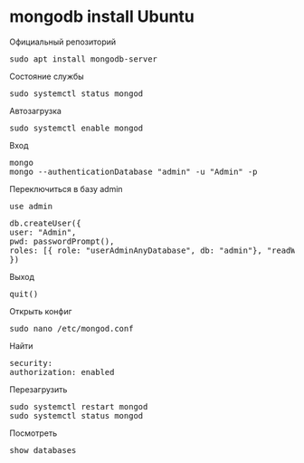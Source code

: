 # mongodb install Ubuntu

Официальный репозиторий
<pre>
sudo apt install mongodb-server
</pre>

Состояние службы
<pre>
sudo systemctl status mongod
</pre>

Автозагрузка
<pre>
sudo systemctl enable mongod
</pre>

Вход
<pre>
mongo
mongo --authenticationDatabase "admin" -u "Admin" -p
</pre>

Переключиться в базу admin
<pre>
use admin
</pre>

<pre>
db.createUser({
user: "Admin",
pwd: passwordPrompt(),
roles: [{ role: "userAdminAnyDatabase", db: "admin"}, "readWriteAnyDatabase"]
})
</pre>

Выход
<pre>
quit()
</pre>

Открыть конфиг
<pre>
sudo nano /etc/mongod.conf
</pre>

Найти
<pre>
security:
authorization: enabled
</pre>

Перезагрузить
<pre>
sudo systemctl restart mongod
sudo systemctl status mongod
</pre>

Посмотреть 
<pre>
show databases
</pre>
